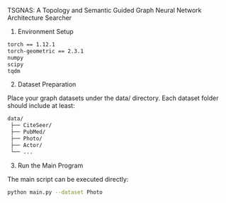 TSGNAS: A Topology and Semantic Guided Graph Neural Network Architecture Searcher

1. Environment Setup
   
```bash
torch == 1.12.1
torch-geometric == 2.3.1
numpy
scipy
tqdm
```

2. Dataset Preparation

Place your graph datasets under the data/ directory.
Each dataset folder should include at least:
```bash
data/
 ├── CiteSeer/
 ├── PubMed/
 ├── Photo/
 ├── Actor/
 └── ...
```

3. Run the Main Program

The main script can be executed directly:
```bash
python main.py --dataset Photo
```

